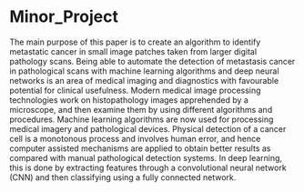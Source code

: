 # Minor_Project
The main purpose of this paper is to create an algorithm to identify metastatic cancer in small image
patches taken from larger digital pathology scans.
Being able to automate the detection of metastasis cancer in pathological scans with machine learning
algorithms and deep neural networks is an area of medical imaging and diagnostics with favourable
potential for clinical usefulness. Modern medical image processing technologies work on histopathology
images apprehended by a microscope, and then examine them by using different algorithms and
procedures. Machine learning algorithms are now used for processing medical imagery and pathological
devices. Physical detection of a cancer cell is a monotonous process and involves human error, and hence
computer assisted mechanisms are applied to obtain better results as compared with manual pathological
detection systems. In deep learning, this is done by extracting features through a convolutional neural
network (CNN) and then classifying using a fully connected network.
